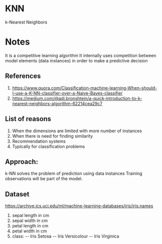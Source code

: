# KNN
k-Nearest Neighbors

# Notes
It is a competitive learning algorithm
It internally uses competition between model elements (data instances) in order to make a predictive decision

## References
1. https://www.quora.com/Classification-machine-learning-When-should-I-use-a-K-NN-classifier-over-a-Naive-Bayes-classifier
2. https://medium.com/@adi.bronshtein/a-quick-introduction-to-k-nearest-neighbors-algorithm-62214cea29c7

## List of reasons
1. When the dimensions are limited with more number of instances
2. When there is need for finding similarity
3. Recommendation systems
4. Typically for classification problems


## Approach:
k-NN solves the problem of prediction using data instances
Training observations will be part of the model.

## Dataset
https://archive.ics.uci.edu/ml/machine-learning-databases/iris/iris.names
1. sepal length in cm
2. sepal width in cm
3. petal length in cm
4. petal width in cm
5. class: 
    -- Iris Setosa
    -- Iris Versicolour
    -- Iris Virginica